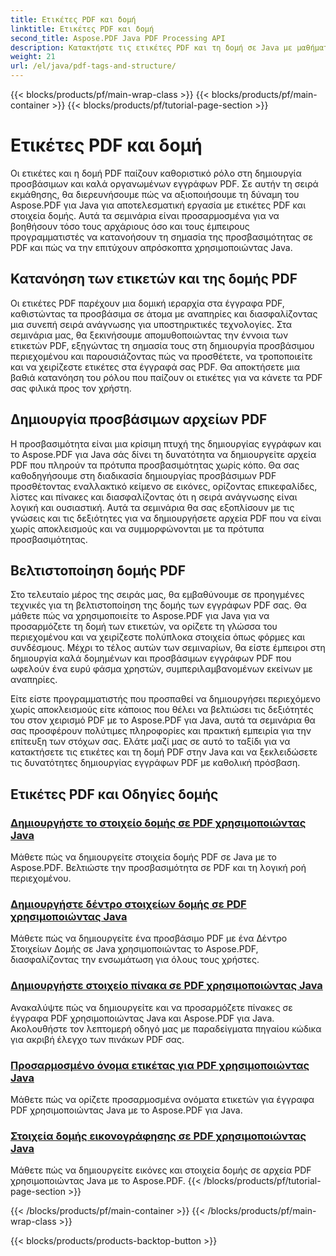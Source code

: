 ```yaml
---
title: Ετικέτες PDF και δομή
linktitle: Ετικέτες PDF και δομή
second_title: Aspose.PDF Java PDF Processing API
description: Κατακτήστε τις ετικέτες PDF και τη δομή σε Java με μαθήματα Aspose.PDF για Java. Δημιουργήστε προσβάσιμα και οργανωμένα PDF χωρίς κόπο.
weight: 21
url: /el/java/pdf-tags-and-structure/
---
```


{{< blocks/products/pf/main-wrap-class >}}
{{< blocks/products/pf/main-container >}}
{{< blocks/products/pf/tutorial-page-section >}}

# Ετικέτες PDF και δομή

Οι ετικέτες και η δομή PDF παίζουν καθοριστικό ρόλο στη δημιουργία προσβάσιμων και καλά οργανωμένων εγγράφων PDF. Σε αυτήν τη σειρά εκμάθησης, θα διερευνήσουμε πώς να αξιοποιήσουμε τη δύναμη του Aspose.PDF για Java για αποτελεσματική εργασία με ετικέτες PDF και στοιχεία δομής. Αυτά τα σεμινάρια είναι προσαρμοσμένα για να βοηθήσουν τόσο τους αρχάριους όσο και τους έμπειρους προγραμματιστές να κατανοήσουν τη σημασία της προσβασιμότητας σε PDF και πώς να την επιτύχουν απρόσκοπτα χρησιμοποιώντας Java.

## Κατανόηση των ετικετών και της δομής PDF

Οι ετικέτες PDF παρέχουν μια δομική ιεραρχία στα έγγραφα PDF, καθιστώντας τα προσβάσιμα σε άτομα με αναπηρίες και διασφαλίζοντας μια συνεπή σειρά ανάγνωσης για υποστηρικτικές τεχνολογίες. Στα σεμινάρια μας, θα ξεκινήσουμε απομυθοποιώντας την έννοια των ετικετών PDF, εξηγώντας τη σημασία τους στη δημιουργία προσβάσιμου περιεχομένου και παρουσιάζοντας πώς να προσθέτετε, να τροποποιείτε και να χειρίζεστε ετικέτες στα έγγραφά σας PDF. Θα αποκτήσετε μια βαθιά κατανόηση του ρόλου που παίζουν οι ετικέτες για να κάνετε τα PDF σας φιλικά προς τον χρήστη.

## Δημιουργία προσβάσιμων αρχείων PDF

Η προσβασιμότητα είναι μια κρίσιμη πτυχή της δημιουργίας εγγράφων και το Aspose.PDF για Java σάς δίνει τη δυνατότητα να δημιουργείτε αρχεία PDF που πληρούν τα πρότυπα προσβασιμότητας χωρίς κόπο. Θα σας καθοδηγήσουμε στη διαδικασία δημιουργίας προσβάσιμων PDF προσθέτοντας εναλλακτικό κείμενο σε εικόνες, ορίζοντας επικεφαλίδες, λίστες και πίνακες και διασφαλίζοντας ότι η σειρά ανάγνωσης είναι λογική και ουσιαστική. Αυτά τα σεμινάρια θα σας εξοπλίσουν με τις γνώσεις και τις δεξιότητες για να δημιουργήσετε αρχεία PDF που να είναι χωρίς αποκλεισμούς και να συμμορφώνονται με τα πρότυπα προσβασιμότητας.

## Βελτιστοποίηση δομής PDF

Στο τελευταίο μέρος της σειράς μας, θα εμβαθύνουμε σε προηγμένες τεχνικές για τη βελτιστοποίηση της δομής των εγγράφων PDF σας. Θα μάθετε πώς να χρησιμοποιείτε το Aspose.PDF για Java για να προσαρμόζετε τη δομή των ετικετών, να ορίζετε τη γλώσσα του περιεχομένου και να χειρίζεστε πολύπλοκα στοιχεία όπως φόρμες και συνδέσμους. Μέχρι το τέλος αυτών των σεμιναρίων, θα είστε έμπειροι στη δημιουργία καλά δομημένων και προσβάσιμων εγγράφων PDF που ωφελούν ένα ευρύ φάσμα χρηστών, συμπεριλαμβανομένων εκείνων με αναπηρίες.

Είτε είστε προγραμματιστής που προσπαθεί να δημιουργήσει περιεχόμενο χωρίς αποκλεισμούς είτε κάποιος που θέλει να βελτιώσει τις δεξιότητές του στον χειρισμό PDF με το Aspose.PDF για Java, αυτά τα σεμινάρια θα σας προσφέρουν πολύτιμες πληροφορίες και πρακτική εμπειρία για την επίτευξη των στόχων σας. Ελάτε μαζί μας σε αυτό το ταξίδι για να κατακτήσετε τις ετικέτες και τη δομή PDF στην Java και να ξεκλειδώσετε τις δυνατότητες δημιουργίας εγγράφων PDF με καθολική πρόσβαση.

## Ετικέτες PDF και Οδηγίες δομής
### [Δημιουργήστε το στοιχείο δομής σε PDF χρησιμοποιώντας Java](./create-structure-element-in-pdf-using-java/)
Μάθετε πώς να δημιουργείτε στοιχεία δομής PDF σε Java με το Aspose.PDF. Βελτιώστε την προσβασιμότητα σε PDF και τη λογική ροή περιεχομένου.
### [Δημιουργήστε δέντρο στοιχείων δομής σε PDF χρησιμοποιώντας Java](./create-structure-element-tree-in-pdf-using-java/)
Μάθετε πώς να δημιουργείτε ένα προσβάσιμο PDF με ένα Δέντρο Στοιχείων Δομής σε Java χρησιμοποιώντας το Aspose.PDF, διασφαλίζοντας την ενσωμάτωση για όλους τους χρήστες.
### [Δημιουργήστε στοιχείο πίνακα σε PDF χρησιμοποιώντας Java](./create-table-element-in-pdf-using-java/)
Ανακαλύψτε πώς να δημιουργείτε και να προσαρμόζετε πίνακες σε έγγραφα PDF χρησιμοποιώντας Java και Aspose.PDF για Java. Ακολουθήστε τον λεπτομερή οδηγό μας με παραδείγματα πηγαίου κώδικα για ακριβή έλεγχο των πινάκων PDF σας.
### [Προσαρμοσμένο όνομα ετικέτας για PDF χρησιμοποιώντας Java](./custom-tag-name-for-pdf-using-java/)
Μάθετε πώς να ορίζετε προσαρμοσμένα ονόματα ετικετών για έγγραφα PDF χρησιμοποιώντας Java με το Aspose.PDF για Java.
### [Στοιχεία δομής εικονογράφησης σε PDF χρησιμοποιώντας Java](./illustration-structure-elements-in-pdf-using-java/)
Μάθετε πώς να δημιουργείτε εικόνες και στοιχεία δομής σε αρχεία PDF χρησιμοποιώντας Java με το Aspose.PDF.
{{< /blocks/products/pf/tutorial-page-section >}}

{{< /blocks/products/pf/main-container >}}
{{< /blocks/products/pf/main-wrap-class >}}

{{< blocks/products/products-backtop-button >}}
